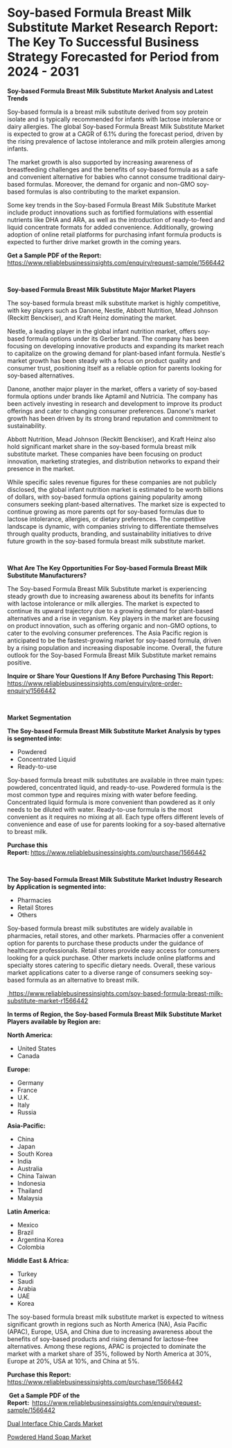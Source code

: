 <p><h1>Soy-based Formula Breast Milk Substitute Market Research Report: The Key To Successful Business Strategy Forecasted for Period from 2024 - 2031</h1></p><p><strong>Soy-based Formula Breast Milk Substitute Market Analysis and Latest Trends</strong></p>
<p><p>Soy-based formula is a breast milk substitute derived from soy protein isolate and is typically recommended for infants with lactose intolerance or dairy allergies. The global Soy-based Formula Breast Milk Substitute Market is expected to grow at a CAGR of 6.1% during the forecast period, driven by the rising prevalence of lactose intolerance and milk protein allergies among infants.</p><p>The market growth is also supported by increasing awareness of breastfeeding challenges and the benefits of soy-based formula as a safe and convenient alternative for babies who cannot consume traditional dairy-based formulas. Moreover, the demand for organic and non-GMO soy-based formulas is also contributing to the market expansion.</p><p>Some key trends in the Soy-based Formula Breast Milk Substitute Market include product innovations such as fortified formulations with essential nutrients like DHA and ARA, as well as the introduction of ready-to-feed and liquid concentrate formats for added convenience. Additionally, growing adoption of online retail platforms for purchasing infant formula products is expected to further drive market growth in the coming years.</p></p>
<p><strong>Get a Sample PDF of the Report:&nbsp;</strong> <a href="https://www.reliablebusinessinsights.com/enquiry/request-sample/1566442">https://www.reliablebusinessinsights.com/enquiry/request-sample/1566442</a></p>
<p>&nbsp;</p>
<p><strong>Soy-based Formula Breast Milk Substitute Major Market Players</strong></p>
<p><p>The soy-based formula breast milk substitute market is highly competitive, with key players such as Danone, Nestle, Abbott Nutrition, Mead Johnson (Reckitt Benckiser), and Kraft Heinz dominating the market. </p><p>Nestle, a leading player in the global infant nutrition market, offers soy-based formula options under its Gerber brand. The company has been focusing on developing innovative products and expanding its market reach to capitalize on the growing demand for plant-based infant formula. Nestle's market growth has been steady with a focus on product quality and consumer trust, positioning itself as a reliable option for parents looking for soy-based alternatives.</p><p>Danone, another major player in the market, offers a variety of soy-based formula options under brands like Aptamil and Nutricia. The company has been actively investing in research and development to improve its product offerings and cater to changing consumer preferences. Danone's market growth has been driven by its strong brand reputation and commitment to sustainability.</p><p>Abbott Nutrition, Mead Johnson (Reckitt Benckiser), and Kraft Heinz also hold significant market share in the soy-based formula breast milk substitute market. These companies have been focusing on product innovation, marketing strategies, and distribution networks to expand their presence in the market.</p><p>While specific sales revenue figures for these companies are not publicly disclosed, the global infant nutrition market is estimated to be worth billions of dollars, with soy-based formula options gaining popularity among consumers seeking plant-based alternatives. The market size is expected to continue growing as more parents opt for soy-based formulas due to lactose intolerance, allergies, or dietary preferences. The competitive landscape is dynamic, with companies striving to differentiate themselves through quality products, branding, and sustainability initiatives to drive future growth in the soy-based formula breast milk substitute market.</p></p>
<p>&nbsp;</p>
<p><strong>What Are The Key Opportunities For Soy-based Formula Breast Milk Substitute Manufacturers?</strong></p>
<p><p>The Soy-based Formula Breast Milk Substitute market is experiencing steady growth due to increasing awareness about its benefits for infants with lactose intolerance or milk allergies. The market is expected to continue its upward trajectory due to a growing demand for plant-based alternatives and a rise in veganism. Key players in the market are focusing on product innovation, such as offering organic and non-GMO options, to cater to the evolving consumer preferences. The Asia Pacific region is anticipated to be the fastest-growing market for soy-based formula, driven by a rising population and increasing disposable income. Overall, the future outlook for the Soy-based Formula Breast Milk Substitute market remains positive.</p></p>
<p><strong>Inquire or Share Your Questions If Any Before Purchasing This Report:</strong> <a href="https://www.reliablebusinessinsights.com/enquiry/pre-order-enquiry/1566442">https://www.reliablebusinessinsights.com/enquiry/pre-order-enquiry/1566442</a></p>
<p>&nbsp;</p>
<p><strong>Market Segmentation</strong></p>
<p><strong>The Soy-based Formula Breast Milk Substitute Market Analysis by types is segmented into:</strong></p>
<p><ul><li>Powdered</li><li>Concentrated Liquid</li><li>Ready-to-use</li></ul></p>
<p><p>Soy-based formula breast milk substitutes are available in three main types: powdered, concentrated liquid, and ready-to-use. Powdered formula is the most common type and requires mixing with water before feeding. Concentrated liquid formula is more convenient than powdered as it only needs to be diluted with water. Ready-to-use formula is the most convenient as it requires no mixing at all. Each type offers different levels of convenience and ease of use for parents looking for a soy-based alternative to breast milk.</p></p>
<p><strong>Purchase this Report:&nbsp;</strong><a href="https://www.reliablebusinessinsights.com/purchase/1566442">https://www.reliablebusinessinsights.com/purchase/1566442</a></p>
<p>&nbsp;</p>
<p><strong>The Soy-based Formula Breast Milk Substitute Market Industry Research by Application is segmented into:</strong></p>
<p><ul><li>Pharmacies</li><li>Retail Stores</li><li>Others</li></ul></p>
<p><p>Soy-based formula breast milk substitutes are widely available in pharmacies, retail stores, and other markets. Pharmacies offer a convenient option for parents to purchase these products under the guidance of healthcare professionals. Retail stores provide easy access for consumers looking for a quick purchase. Other markets include online platforms and specialty stores catering to specific dietary needs. Overall, these various market applications cater to a diverse range of consumers seeking soy-based formula as an alternative to breast milk.</p></p>
<p><a href="https://www.reliablebusinessinsights.com/soy-based-formula-breast-milk-substitute-market-r1566442">&nbsp;https://www.reliablebusinessinsights.com/soy-based-formula-breast-milk-substitute-market-r1566442</a></p>
<p><strong>In terms of Region, the Soy-based Formula Breast Milk Substitute Market Players available by Region are:</strong></p>
<p>
    <p> <strong> North America: </strong>
        <ul>
            <li>United States</li>
            <li>Canada</li>
        </ul>
        </p> 
    <p> <strong> Europe: </strong>
        <ul>
            <li>Germany</li>
            <li>France</li>
            <li>U.K.</li>
            <li>Italy</li>
            <li>Russia</li>
        </ul>
        </p> 
    <p> <strong> Asia-Pacific: </strong>
        <ul>
            <li>China</li>
            <li>Japan</li>
            <li>South Korea</li>
            <li>India</li>
            <li>Australia</li>
            <li>China Taiwan</li>
            <li>Indonesia</li>
            <li>Thailand</li>
            <li>Malaysia</li>
        </ul>
        </p> 
    <p> <strong> Latin America: </strong>
        <ul>
            <li>Mexico</li>
            <li>Brazil</li>
            <li>Argentina Korea</li>
            <li>Colombia</li>
        </ul>
        </p> 
    <p> <strong> Middle East & Africa: </strong>
        <ul>
            <li>Turkey</li>
            <li>Saudi</li>
            <li>Arabia</li>
            <li>UAE</li>
            <li>Korea</li>
        </ul>
    </p>
    </p>
<p><p>The soy-based formula breast milk substitute market is expected to witness significant growth in regions such as North America (NA), Asia Pacific (APAC), Europe, USA, and China due to increasing awareness about the benefits of soy-based products and rising demand for lactose-free alternatives. Among these regions, APAC is projected to dominate the market with a market share of 35%, followed by North America at 30%, Europe at 20%, USA at 10%, and China at 5%.</p></p>
<p><strong>Purchase this Report: </strong><a href="https://www.reliablebusinessinsights.com/purchase/1566442">https://www.reliablebusinessinsights.com/purchase/1566442</a></p>
<p>&nbsp;<strong>Get a Sample PDF of the Report:&nbsp;&nbsp;</strong><a href="https://www.reliablebusinessinsights.com/enquiry/request-sample/1566442">https://www.reliablebusinessinsights.com/enquiry/request-sample/1566442</a></p>
<p><strong></strong></p>
<p><p><a href="https://view.publitas.com/reportprime-1/dual-interface-chip-cards-market-insights-into-market-cagr-market-trends-and-growth-strategies/">Dual Interface Chip Cards Market</a></p><p><a href="https://github.com/ruddyyedelwadw/Market-Research-Report-List-2/blob/main/powdered-hand-soap-market.md">Powdered Hand Soap Market</a></p></p>